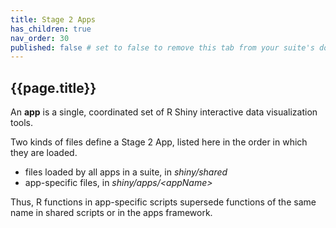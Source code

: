 ```yaml
---
title: Stage 2 Apps
has_children: true
nav_order: 30
published: false # set to false to remove this tab from your suite's doc site
---
```


## {{page.title}}

An **app** is a single, coordinated set
of R Shiny interactive data visualization tools. 

Two kinds of files define a Stage 2 App,
listed here in the order in which they are loaded.

- files loaded by all apps in a suite, in _shiny/shared_
- app-specific files, in _shiny/apps/\<appName\>_

Thus, R functions in app-specific scripts supersede functions 
of the same name in shared scripts or in the apps framework. 
